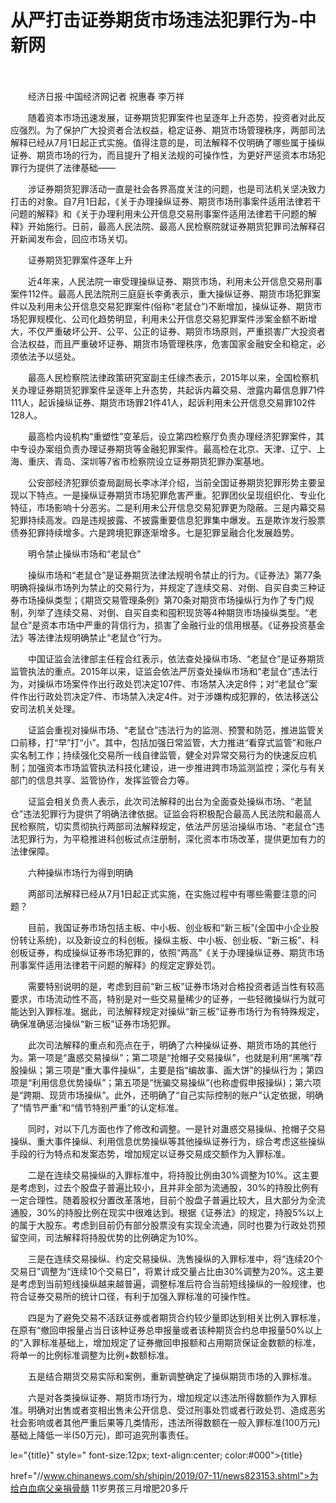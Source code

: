 # 从严打击证券期货市场违法犯罪行为-中新网

　　

　　经济日报·中国经济网记者 祝惠春 李万祥

　　随着资本市场迅速发展，证券期货犯罪案件也呈逐年上升态势，投资者对此反应强烈。为了保护广大投资者合法权益，稳定证券、期货市场管理秩序，两部司法解释已经从7月1日起正式实施。值得注意的是，司法解释不仅明确了哪些属于操纵证券、期货市场的行为，而且提升了相关法规的可操作性，为更好严惩资本市场犯罪行为提供了法律基础——

　　涉证券期货犯罪活动一直是社会各界高度关注的问题，也是司法机关坚决致力打击的对象。自7月1日起，《关于办理操纵证券、期货市场刑事案件适用法律若干问题的解释》和《关于办理利用未公开信息交易刑事案件适用法律若干问题的解释》开始施行。日前，最高人民法院、最高人民检察院就证券期货犯罪司法解释召开新闻发布会，回应市场关切。

　　证券期货犯罪案件逐年上升

　　近4年来，人民法院一审受理操纵证券、期货市场，利用未公开信息交易刑事案件112件。最高人民法院刑三庭庭长李勇表示，重大操纵证券、期货市场犯罪案件以及利用未公开信息交易犯罪案件(俗称“老鼠仓”)不断增加，操纵证券、期货市场犯罪规模化、公司化趋势明显，利用未公开信息交易犯罪案件涉案金额不断增大，不仅严重破坏公开、公平、公正的证券、期货市场原则，严重损害广大投资者合法权益，而且严重破坏证券、期货市场管理秩序，危害国家金融安全和稳定，必须依法予以惩处。

　　最高人民检察院法律政策研究室副主任缐杰表示，2015年以来，全国检察机关办理证券期货犯罪案件呈逐年上升态势，共起诉内幕交易、泄露内幕信息罪71件111人，起诉操纵证券、期货市场罪21件41人，起诉利用未公开信息交易罪102件128人。

　　最高检内设机构“重塑性”变革后，设立第四检察厅负责办理经济犯罪案件，其中专设办案组负责办理证券期货等金融犯罪案件。最高检在北京、天津、辽宁、上海、重庆、青岛、深圳等7省市检察院设立证券期货犯罪办案基地。

　　公安部经济犯罪侦查局副局长李冰洋介绍，当前全国证券期货犯罪形势主要呈现以下特点。一是操纵证券期货市场犯罪危害严重。犯罪团伙呈现组织化、专业化特征，市场影响十分恶劣。二是利用未公开信息交易犯罪更为隐蔽。三是内幕交易犯罪持续高发。四是违规披露、不披露重要信息犯罪集中爆发。五是欺诈发行股票债券犯罪持续增多。六是跨境犯罪逐渐增多。七是犯罪呈融合化发展趋势。

　　明令禁止操纵市场和“老鼠仓”

　　操纵市场和“老鼠仓”是证券期货法律法规明令禁止的行为。《证券法》第77条明确将操纵市场列为禁止的交易行为，并规定了连续交易、对倒、自买自卖三种证券市场操纵类型；《期货交易管理条例》第70条对期货市场操纵行为作了专门规制，列举了连续交易、对倒、自买自卖和囤积现货等4种期货市场操纵类型。“老鼠仓”是资本市场中严重的背信行为，损害了金融行业的信用根基。《证券投资基金法》等法律法规明确禁止“老鼠仓”行为。

　　中国证监会法律部主任程合红表示，依法查处操纵市场、“老鼠仓”是证券期货监管执法的重点。2015年以来，证监会依法严厉查处操纵市场和“老鼠仓”违法行为，对操纵市场案件作出行政处罚决定107件、市场禁入决定8件；对“老鼠仓”案件作出行政处罚决定7件、市场禁入决定4件。对于涉嫌构成犯罪的，依法移送公安司法机关处理。

　　证监会重视对操纵市场、“老鼠仓”违法行为的监测、预警和防范，推进监管关口前移，打“早”打“小”。其中，包括加强日常监管，大力推进“看穿式监管”和账户实名制工作；持续强化交易所一线自律监管，健全对异常交易行为的快速反应机制；加强资本市场监管执法科技化建设，进一步推进跨市场监测监控；深化与有关部门的信息共享、监管协作，发挥监管合力等。

　　证监会相关负责人表示，此次司法解释的出台为全面查处操纵市场、“老鼠仓”违法犯罪行为提供了明确法律依据。证监会将积极配合最高人民法院和最高人民检察院，切实贯彻执行两部司法解释规定，依法严厉惩治操纵市场、“老鼠仓”违法犯罪行为，为平稳推进科创板试点注册制，深化资本市场改革，提供更加有力的法律保障。

　　六种操纵市场行为得到明确

　　两部司法解释已经从7月1日起正式实施，在实施过程中有哪些需要注意的问题？

　　目前，我国证券市场包括主板、中小板、创业板和“新三板”(全国中小企业股份转让系统)，以及新设立的科创板。操纵主板、中小板、创业板、“新三板”、科创板证券，构成操纵证券市场犯罪的，依照“两高”《关于办理操纵证券、期货市场刑事案件适用法律若干问题的解释》的规定定罪处罚。

　　需要特别说明的是，考虑到目前“新三板”证券市场对合格投资者适当性有较高要求，市场流动性不高，特别是对一些交易量稀少的证券，一些轻微操纵行为就可能达到入罪标准。据此，司法解释规定对操纵“新三板”证券市场行为有特殊规定，确保准确惩治操纵“新三板”证券市场犯罪。

　　此次司法解释的重点和亮点在于，明确了六种操纵证券、期货市场的其他行为。第一项是“蛊惑交易操纵”；第二项是“抢帽子交易操纵”，也就是利用“黑嘴”荐股操纵；第三项是“重大事件操纵”，主要是指“编故事、画大饼”的操纵行为；第四项是“利用信息优势操纵”；第五项是“恍骗交易操纵”(也称虚假申报操纵)；第六项是“跨期、现货市场操纵”。此外，还明确了“自己实际控制的账户”认定依据，明确了“情节严重”和“情节特别严重”的认定标准。

　　同时，对以下几方面也作了修改和调整。一是针对蛊惑交易操纵、抢帽子交易操纵、重大事件操纵、利用信息优势操纵等其他操纵证券行为，综合考虑这些操纵手段的行为特点和发案态势，增加规定以证券交易成交额作为入罪标准。

　　二是在连续交易操纵的入罪标准中，将持股比例由30%调整为10%。这主要是考虑到，过去个股盘子普遍比较小，且并非全部为流通股，30%的持股比例有一定合理性。随着股权分置改革落地，目前个股盘子普遍比较大，且大部分为全流通股，30%的持股比例在现实中很难达到。根据《证券法》的规定，持股5%以上的属于大股东。考虑到目前仍有部分股票没有实现全流通，同时也要为行政处罚预留空间，司法解释将持股优势的比例确定为10%。

　　三是在连续交易操纵、约定交易操纵、洗售操纵的入罪标准中，将“连续20个交易日”调整为“连续10个交易日”，将累计成交量占比由30%调整为20%。这主要是考虑到当前短线操纵越来越普遍，调整标准后符合当前短线操纵的一般规律，也符合证券交易所的统计口径，有利于加强入罪标准的可操作性。

　　四是为了避免交易不活跃证券或者期货合约较少量即达到相关比例入罪标准，在原有“撤回申报量占当日该种证券总申报量或者该种期货合约总申报量50%以上的”入罪标准基础上，增加规定了证券撤回申报额和占用期货保证金数额的标准，将单一的比例标准调整为比例+数额标准。

　　五是结合期货交易实际和案例，重新调整确定了操纵期货市场的入罪标准。

　　六是对各类操纵证券、期货市场行为，增加规定以违法所得数额作为入罪标准。明确对出售或者变相出售未公开信息、受过刑事处罚或者行政处罚、造成恶劣社会影响或者其他严重后果等几类情形，违法所得数额在一般入罪标准(100万元)基础上降低一半(50万元)，即可追究刑事责任。

le="{title}" style=" font-size:12px; text-align:center; color:#000">{title}

href="//www.chinanews.com/sh/shipin/2019/07-11/news823153.shtml">为给白血病父亲捐骨髓 11岁男孩三月增肥20多斤
